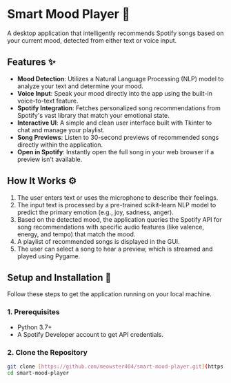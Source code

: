 # Smart Mood Player 🎵

A desktop application that intelligently recommends Spotify songs based on your current mood, detected from either text or voice input.

## Features ✨

* **Mood Detection**: Utilizes a Natural Language Processing (NLP) model to analyze your text and determine your mood.
* **Voice Input**: Speak your mood directly into the app using the built-in voice-to-text feature.
* **Spotify Integration**: Fetches personalized song recommendations from Spotify's vast library that match your emotional state.
* **Interactive UI**: A simple and clean user interface built with Tkinter to chat and manage your playlist.
* **Song Previews**: Listen to 30-second previews of recommended songs directly within the application.
* **Open in Spotify**: Instantly open the full song in your web browser if a preview isn't available.

## How It Works ⚙️

1.  The user enters text or uses the microphone to describe their feelings.
2.  The input text is processed by a pre-trained scikit-learn NLP model to predict the primary emotion (e.g., joy, sadness, anger).
3.  Based on the detected mood, the application queries the Spotify API for song recommendations with specific audio features (like valence, energy, and tempo) that match the mood.
4.  A playlist of recommended songs is displayed in the GUI.
5.  The user can select a song to hear a preview, which is streamed and played using Pygame.

## Setup and Installation 🚀

Follow these steps to get the application running on your local machine.

### 1. Prerequisites

* Python 3.7+
* A Spotify Developer account to get API credentials.

### 2. Clone the Repository

```bash
git clone [https://github.com/meowster404/smart-mood-player.git](https://github.com/meowster404/smart-mood-player.git)
cd smart-mood-player